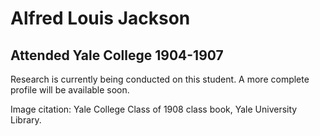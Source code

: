 # Alfred Louis Jackson
## Attended Yale College 1904-1907

Research is currently being conducted on this student. A more complete profile will be available soon.

Image citation: Yale College Class of 1908 class book, Yale University Library.

